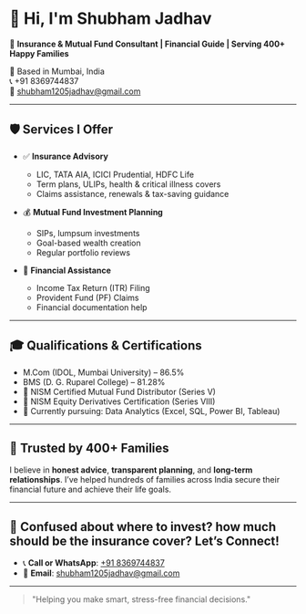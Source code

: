 # 👋 Hi, I'm Shubham Jadhav

🎯 **Insurance & Mutual Fund Consultant | Financial Guide | Serving 400+ Happy Families**

📍 Based in Mumbai, India  
📞 +91 8369744837  
📧 shubham1205jadhav@gmail.com  

---

## 🛡️ Services I Offer

- ✅ **Insurance Advisory**  
  - LIC, TATA AIA, ICICI Prudential, HDFC Life
  - Term plans, ULIPs, health & critical illness covers
  - Claims assistance, renewals & tax-saving guidance

- 💰 **Mutual Fund Investment Planning**  
  - SIPs, lumpsum investments
  - Goal-based wealth creation
  - Regular portfolio reviews

- 📄 **Financial Assistance**  
  - Income Tax Return (ITR) Filing
  - Provident Fund (PF) Claims
  - Financial documentation help

---

## 🎓 Qualifications & Certifications

- M.Com (IDOL, Mumbai University) – 86.5%
- BMS (D. G. Ruparel College) – 81.28%
- 📜 NISM Certified Mutual Fund Distributor (Series V)
- 📜 NISM Equity Derivatives Certification (Series VIII)
- 🧠 Currently pursuing: Data Analytics (Excel, SQL, Power BI, Tableau)

---

## 🙌 Trusted by 400+ Families

I believe in **honest advice**, **transparent planning**, and **long-term relationships**. I’ve helped hundreds of families across India secure their financial future and achieve their life goals.

---

## 📲 Confused about where to invest? how much should be the insurance cover? Let’s Connect!

- 📞 **Call or WhatsApp**: [+91 8369744837](https://wa.me/918369744837)
- 📧 **Email**: [shubham1205jadhav@gmail.com](mailto:shubham1205jadhav@gmail.com)

---

> "Helping you make smart, stress-free financial decisions."


